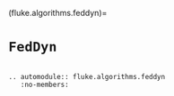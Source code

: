 (fluke.algorithms.feddyn)=

# ``FedDyn``

```{eval-rst}

.. automodule:: fluke.algorithms.feddyn
   :no-members:

```
